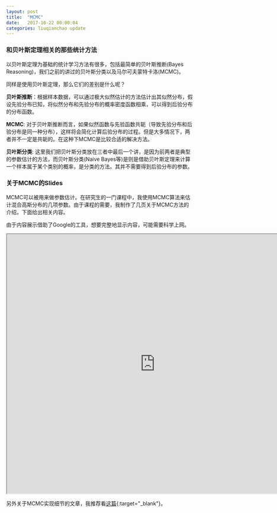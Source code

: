 ```yaml
---
layout: post
title:  "MCMC"
date:   2017-10-22 00:00:04
categories: liuqianchao update
---
```


### 和贝叶斯定理相关的那些统计方法

以贝叶斯定理为基础的统计学习方法有很多，包括最简单的贝叶斯推断(Bayes Reasoning)，我们之前的讲过的贝叶斯分类以及马尔可夫蒙特卡洛(MCMC)。

同样是使用贝叶斯定理，那么它们的差别是什么呢？

**贝叶斯推断**：根据样本数据，可以通过极大似然估计的方法估计出其似然分布，假设先验分布已知，将似然分布和先验分布的概率密度函数相乘，可以得到后验分布的分布函数。

**MCMC**: 对于贝叶斯推断而言，如果似然函数与先验函数共轭（导致先验分布和后验分布是同一种分布），这样将会简化计算后验分布的过程。但是大多情况下，两者并不一定是共轭的。在这种下MCMC是比较合适的解决方法。

**贝叶斯分类**: 这里我们把贝叶斯分类放在三者中最后一个讲，是因为前两者是典型的参数估计的方法，而贝叶斯分类(Naive Bayes等)是则是借助贝叶斯定理来计算一个样本属于某个类别的概率，是分类的方法。其并不需要得到后验分布的参数。

### 关于MCMC的Slides

MCMC可以被用来做参数估计。在研究生的一门课程中，我使用MCMC算法来估计混合高斯分布的几项参数。由于课程的需要，我制作了几页关于MCMC方法的介绍，下面给出相关内容。

由于内容展示借助了Google的工具，想要完整地显示内容，可能需要科学上网。

<iframe src="https://docs.google.com/file/d/1vN2Q1DepyQmZglVlFFdotYJdEyBFNo3Z/preview" width="800px" height="700px"></iframe>


另外关于MCMC实现细节的文章，我推荐看[这篇](http://twiecki.github.io/blog/2015/11/10/mcmc-sampling/){:target="_blank"}。